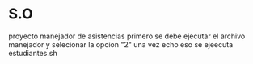 # S.O
proyecto manejador de asistencias
primero se debe ejecutar el archivo manejador y selecionar la opcion "2"
una vez echo eso se ejeecuta estudiantes.sh
